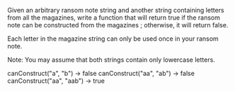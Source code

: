 
Given an arbitrary ransom note string and another string containing letters from all the magazines, write a function that will return true if the ransom
note can be constructed from the magazines ; otherwise, it will return false.


Each letter in the magazine string can only be used once in your ransom note.


Note:
You may assume that both strings contain only lowercase letters.



canConstruct("a", "b") -> false
canConstruct("aa", "ab") -> false
canConstruct("aa", "aab") -> true
